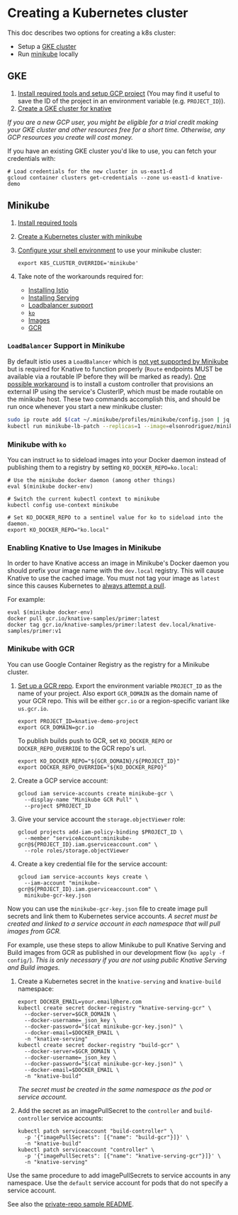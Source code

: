 # Creating a Kubernetes cluster

This doc describes two options for creating a k8s cluster:

- Setup a [GKE cluster](#gke)
- Run [minikube](#minikube) locally

## GKE

1. [Install required tools and setup GCP project](https://github.com/knative/docs/blob/master/install/Knative-with-GKE.md#before-you-begin)
   (You may find it useful to save the ID of the project in an environment
   variable (e.g. `PROJECT_ID`)).
1. [Create a GKE cluster for knative](https://github.com/knative/docs/blob/master/install/Knative-with-GKE.md#creating-a-kubernetes-cluster)

_If you are a new GCP user, you might be eligible for a trial credit making your
GKE cluster and other resources free for a short time. Otherwise, any GCP
resources you create will cost money._

If you have an existing GKE cluster you'd like to use, you can fetch your
credentials with:

```shell
# Load credentials for the new cluster in us-east1-d
gcloud container clusters get-credentials --zone us-east1-d knative-demo
```

## Minikube

1. [Install required tools](https://github.com/knative/docs/blob/master/install/Knative-with-Minikube.md#before-you-begin)
1. [Create a Kubernetes cluster with minikube](https://github.com/knative/docs/blob/master/install/Knative-with-Minikube.md#creating-a-kubernetes-cluster)
1. [Configure your shell environment](../DEVELOPMENT.md#environment-setup) to
   use your minikube cluster:

   ```shell
   export K8S_CLUSTER_OVERRIDE='minikube'
   ```

1. Take note of the workarounds required for:

   - [Installing Istio](https://github.com/knative/docs/blob/master/install/Knative-with-Minikube.md#installing-istio)
   - [Installing Serving](https://github.com/knative/docs/blob/master/install/Knative-with-Minikube.md#installing-knative-serving)
   - [Loadbalancer support](#loadbalancer-support-in-minikube)
   - [`ko`](#minikube-with-ko)
   - [Images](#enabling-knative-to-use-images-in-minikube)
   - [GCR](#minikube-with-gcr)

### `LoadBalancer` Support in Minikube

By default istio uses a `LoadBalancer` which is
[not yet supported by Minikube](https://github.com/kubernetes/minikube/issues/2834)
but is required for Knative to function properly (`Route` endpoints MUST be
available via a routable IP before they will be marked as ready).
[One possible workaround](https://github.com/elsonrodriguez/minikube-lb-patch)
is to install a custom controller that provisions an external IP using the
service's ClusterIP, which must be made routable on the minikube host. These two
commands accomplish this, and should be run once whenever you start a new
minikube cluster:

```bash
sudo ip route add $(cat ~/.minikube/profiles/minikube/config.json | jq -r ".KubernetesConfig.ServiceCIDR") via $(minikube ip)
kubectl run minikube-lb-patch --replicas=1 --image=elsonrodriguez/minikube-lb-patch:0.1 --namespace=kube-system
```

### Minikube with `ko`

You can instruct `ko` to sideload images into your Docker daemon instead of
publishing them to a registry by setting `KO_DOCKER_REPO=ko.local`:

```shell
# Use the minikube docker daemon (among other things)
eval $(minikube docker-env)

# Switch the current kubectl context to minikube
kubectl config use-context minikube

# Set KO_DOCKER_REPO to a sentinel value for ko to sideload into the daemon.
export KO_DOCKER_REPO="ko.local"
```

### Enabling Knative to Use Images in Minikube

In order to have Knative access an image in Minikube's Docker daemon you should
prefix your image name with the `dev.local` registry. This will cause Knative to
use the cached image. You must not tag your image as `latest` since this causes
Kubernetes to
[always attempt a pull](https://kubernetes.io/docs/concepts/containers/images/#updating-images).

For example:

```shell
eval $(minikube docker-env)
docker pull gcr.io/knative-samples/primer:latest
docker tag gcr.io/knative-samples/primer:latest dev.local/knative-samples/primer:v1
```

### Minikube with GCR

You can use Google Container Registry as the registry for a Minikube cluster.

1. [Set up a GCR repo](docs/setting-up-a-docker-registry.md). Export the
   environment variable `PROJECT_ID` as the name of your project. Also export
   `GCR_DOMAIN` as the domain name of your GCR repo. This will be either
   `gcr.io` or a region-specific variant like `us.gcr.io`.

   ```shell
   export PROJECT_ID=knative-demo-project
   export GCR_DOMAIN=gcr.io
   ```

   To publish builds push to GCR, set `KO_DOCKER_REPO` or `DOCKER_REPO_OVERRIDE`
   to the GCR repo's url.

   ```shell
   export KO_DOCKER_REPO="${GCR_DOMAIN}/${PROJECT_ID}"
   export DOCKER_REPO_OVERRIDE="${KO_DOCKER_REPO}"
   ```

1. Create a GCP service account:

   ```shell
   gcloud iam service-accounts create minikube-gcr \
     --display-name "Minikube GCR Pull" \
     --project $PROJECT_ID
   ```

1. Give your service account the `storage.objectViewer` role:

   ```shell
   gcloud projects add-iam-policy-binding $PROJECT_ID \
     --member "serviceAccount:minikube-gcr@${PROJECT_ID}.iam.gserviceaccount.com" \
     --role roles/storage.objectViewer
   ```

1. Create a key credential file for the service account:

   ```shell
   gcloud iam service-accounts keys create \
     --iam-account "minikube-gcr@${PROJECT_ID}.iam.gserviceaccount.com" \
     minikube-gcr-key.json
   ```

Now you can use the `minikube-gcr-key.json` file to create image pull secrets
and link them to Kubernetes service accounts. _A secret must be created and
linked to a service account in each namespace that will pull images from GCR._

For example, use these steps to allow Minikube to pull Knative Serving and Build
images from GCR as published in our development flow (`ko apply -f config/`).
_This is only necessary if you are not using public Knative Serving and Build
images._

1. Create a Kubernetes secret in the `knative-serving` and `knative-build`
   namespace:

   ```shell
   export DOCKER_EMAIL=your.email@here.com
   kubectl create secret docker-registry "knative-serving-gcr" \
     --docker-server=$GCR_DOMAIN \
     --docker-username=_json_key \
     --docker-password="$(cat minikube-gcr-key.json)" \
     --docker-email=$DOCKER_EMAIL \
     -n "knative-serving"
   kubectl create secret docker-registry "build-gcr" \
     --docker-server=$GCR_DOMAIN \
     --docker-username=_json_key \
     --docker-password="$(cat minikube-gcr-key.json)" \
     --docker-email=$DOCKER_EMAIL \
     -n "knative-build"
   ```

   _The secret must be created in the same namespace as the pod or service
   account._

1. Add the secret as an imagePullSecret to the `controller` and
   `build-controller` service accounts:

   ```shell
   kubectl patch serviceaccount "build-controller" \
     -p '{"imagePullSecrets": [{"name": "build-gcr"}]}' \
     -n "knative-build"
   kubectl patch serviceaccount "controller" \
     -p '{"imagePullSecrets": [{"name": "knative-serving-gcr"}]}' \
     -n "knative-serving"
   ```

Use the same procedure to add imagePullSecrets to service accounts in any
namespace. Use the `default` service account for pods that do not specify a
service account.

See also the [private-repo sample README](https://github.com/knative/docs/tree/master/serving/samples/build-private-repo-go).
